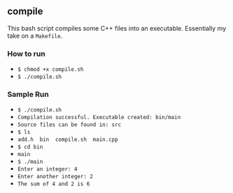 ## compile

This bash script compiles some C++ files into an executable. Essentially my take on a `Makefile`.

### How to run

- `$ chmod +x compile.sh`
- `$ ./compile.sh`

### Sample Run

- `$ ./compile.sh`
- `Compilation successful. Executable created: bin/main`
- `Source files can be found in: src`
- `$ ls`
- `add.h  bin  compile.sh  main.cpp`
- `$ cd bin`
- `main`
- `$ ./main`
- `Enter an integer: 4`
- `Enter another integer: 2`
- `The sum of 4 and 2 is 6`
